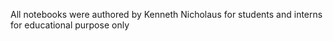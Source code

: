 All notebooks were authored by Kenneth Nicholaus for students and interns for educational purpose only
